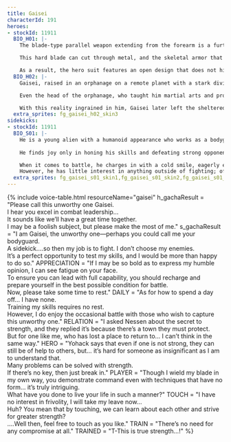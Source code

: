 ```yaml
---
title: Gaisei
characterId: 191
heroes:
- stockId: 11911
  BIO_H01: |-
    The blade-type parallel weapon extending from the forearm is a further enhancement of Gaisei's racial characteristic, where the bones     of his body are as hard as metal.

    This hard blade can cut through metal, and the skeletal armor that protects him is all derived from Gaisei's original physical form.

    As a result, the hero suit features an open design that does not hinder movement, symbolizing Gaisei's determination to surpass his       opponents with his own body and skills, showcasing his overwhelming strength.
  BIO_H02: |-
    Gaisei, raised in an orphanage on a remote planet with a stark divide between the rich and poor, has witnessed from a young age how       the strong take everything from the weak.

    Even the head of the orphanage, who taught him martial arts and protected the children, was trampled by a more powerful force.

    With this reality ingrained in him, Gaisei later left the sheltered planet and now roams the galaxy in search of battlefields where       he can confront the strong. He seeks to experience firsthand the belief that strength determines everything.
  extra_sprites: fg_gaisei_h02_skin3
sidekicks:
- stockId: 11911
  BIO_S01: |-
    He is a young alien with a humanoid appearance who works as a bodyguard for a pawn shop and antique dealer with a troubled past.
  
    He finds joy only in honing his skills and defeating strong opponents. If a battle with a formidable foe is guaranteed, he will leave     his employer behind and rush into any battlefield as a bodyguard, regardless of who hires him.

    When it comes to battle, he charges in with a cold smile, eagerly embracing the chaos.
    However, he has little interest in anything outside of fighting; often, he appears lost in thought, especially during times that          aren’t dedicated to battle or training.
  extra_sprites: fg_gaisei_s01_skin1,fg_gaisei_s01_skin2,fg_gaisei_s01_skin3
---
```


{% include voice-table.html resourceName="gaisei"
h_gachaResult = "Please call this unworthy one Gaisei.<br>I hear you excel in combat leadership…<br>It sounds like we’ll have a great time together.<br>I may be a foolish subject, but please make the most of me."
s_gachaResult = "I am Gaisei, the unworthy one—perhaps you could call me your bodyguard.<br>A sidekick….so then my job is to fight. I don’t choose my enemies.<br>It’s a perfect opportunity to test my skills, and I would be more than happy to do so."
APPRECIATION = "If I may be so bold as to express my humble opinion, I can see fatigue on your face.<br>To ensure you can lead with full capability, you should recharge and prepare yourself in the best possible condition for battle.<br>Now, please take some time to rest."
DAILY = "As for how to spend a day off… I have none.<br>Training my skills requires no rest.<br>However, I do enjoy the occasional battle with those who wish to capture this unworthy one."
RELATION = "I asked Nessen about the secret to strength, and they replied it’s because there’s a town they must protect.<br>But for one like me, who has lost a place to return to… I can’t think in the same way."
HERO = "Yohack says that even if one is not strong, they can still be of help to others, but… it’s hard for someone as insignificant as I am to understand that.<br>Many problems can be solved with strength.<br>If there’s no key, then just break in."
PLAYER = "Though I wield my blade in my own way, you demonstrate command even with techniques that have no form… it’s truly intriguing.<br> What have you done to live your life in such a manner?"
TOUCH = "I have no interest in frivolity, I will take my leave now…<br>Huh? You mean that by touching, we can learn about each other and strive for greater strength?<br> ….Well then, feel free to touch as you like."
TRAIN = "There’s no need for any compromise at all."
TRAINED = "T-This is true strength…!"
%}
